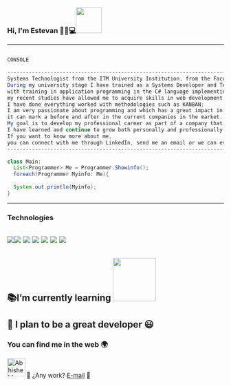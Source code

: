 ### Hi, I'm Estevan 👋😁💻<img src="https://media.giphy.com/media/scZPhLqaVOM1qG4lT9/giphy.gif" width="60">

---

```Java

CONSOLE

---------------------------------------------------------------------------------------------------------------------
Systems Technologist from the ITM University Institution, from the Faculty of Engineering.
During my university stage I have trained as a Systems Developer and Technologist,
with training in application programming in the C# language implementing CLEAN ARCHITECTURE,
my recent studies have allowed me to acquire skills in web development with Angular complemented with Boostrap,
I have done everything worked with methodologies such as KANBAN; 
I am very passionate about programming and which has a great impact in all areas and in our lives,
it can mark a before and after in the current companies in the market.
My goal is to develop my professional career as part of a company that allows me to apply everything
I have learned and continue to grow both personally and professionally to achieve the best possible results.
If you want to know more about me, 
you can connect with me through LinkedIn, send me an email or we can even have a coffee.
---------------------------------------------------------------------------------------------------------------------

class Main:
  List<Programmer> Me = Programmer.Showinfo();
  foreach(Programmer Myinfo: Me){
  
  System.out.println(Myinfo);
}

```
---
### Technologies
<img src="https://img.shields.io/badge/-C%23-239120?style=flat&logo=c-sharp&logoColor=ffffff"><img src="https://img.shields.io/badge/-Angular-DD0031?style=flat&logo=angular&logoColor=ffffff">
<img src="https://img.shields.io/badge/-.NET-512BD4?style=flat&logo=.net&logoColor=ffffff">
<img src="https://img.shields.io/badge/-SQL%20Server-0072C6?style=flat&logo=microsoft-sql-server&logoColor=ffffff">
<img src="http://img.shields.io/badge/-Git-F1502F?style=flat&logo=git&logoColor=FFFFFF">
<img src="https://img.shields.io/badge/-MongoDB-4DB33D?style=flat&logo=mongodb&logoColor=FFFFFF">
<img src="https://img.shields.io/badge/-MySQL-F29111?style=flat&logo=mysql&logoColor=FFFFFF">
<br>
---
  :books:I’m currently learning  <img src="https://skills.thijs.gg/icons?i=linux,docker, go&theme=light" width="100">
---
 🔭 I plan to be a great developer 😃
---
### You can find me in the web 🌍
<a href="https://www.linkedin.com/in/estevan-tangarife-correa/">
  <img align="left" alt="Abhishek's LinkedIN" width="42px" src="https://raw.githubusercontent.com/peterthehan/peterthehan/master/assets/linkedin.svg"/>
</a>
<br>

 💼 ¿Any work?  [E-mail](mailto:teban_1928@hotmail.com) 📧



